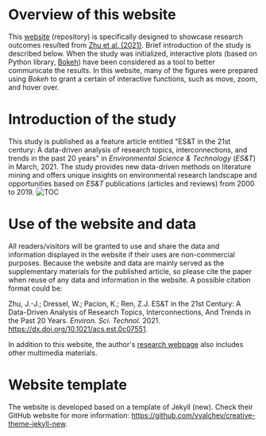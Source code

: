 # Overview of this website

This [website](https://starfriend10.github.io/EST/) (repository) is specifically designed to showcase research outcomes resulted from [Zhu et al. (2021)](https://dx.doi.org/10.1021/acs.est.0c07551). Brief introduction of the study is described below. When the study was initialized, interactive plots (based on Python library, [Bokeh](https://bokeh.org/)) have been considered as a tool to better communicate the results. In this website, many of the figures were prepared using *Bokeh* to grant a certain of interactive functions, such as move, zoom, and hover over.


# Introduction of the study

This study is published as a feature article entitled "ES&T in the 21st century: A data-driven analysis of research topics, interconnections, and trends in the past 20 years" in *Environmental Science & Technology* (*ES&T*) in March, 2021. The study provides new data-driven methods on literature mining and offers unique insights on environmental research landscape and opportunities based on *ES&T* publications (articles and reviews) from 2000 to 2019.
![TOC](https://starfriend10.github.io/EST/research/figures/TOC.jpg)

# Use of the website and data

All readers/visitors will be granted to use and share the data and information displayed in the website if their uses are non-commercial purposes. Because the website and data are mainly served as the supplementary materials for the published article, so please cite the paper when reuse of any data and information in the website. A possible citation format could be:

Zhu, J.-J.; Dressel, W.; Pacion, K.; Ren, Z.J. ES&T in the 21st Century: A Data-Driven Analysis of Research Topics, Interconnections, And Trends in the Past 20 Years. *Environ. Sci. Technol.* 2021. https://dx.doi.org/10.1021/acs.est.0c07551.

In addition to this website, the author's [research webpage](https://junjiezhublog.wordpress.com/tm/) also includes other multimedia materials.


# Website template

The website is developed based on a template of Jekyll (new). Check their GitHub website for more information: https://github.com/vvalchev/creative-theme-jekyll-new.
